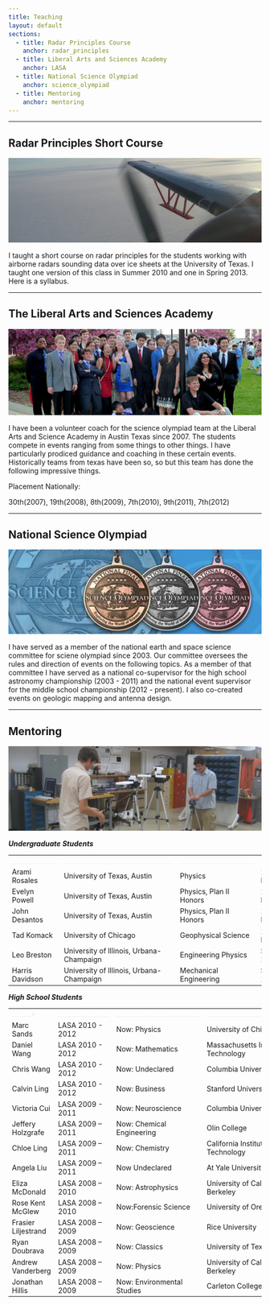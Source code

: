 ```yaml
---
title: Teaching
layout: default
sections: 
  - title: Radar Principles Course
    anchor: radar_principles
  - title: Liberal Arts and Sciences Academy
    anchor: LASA
  - title: National Science Olympiad
    anchor: science_olympiad
  - title: Mentoring
    anchor: mentoring
---
```


---

<a name="radar_principles"> </a>

## Radar Principles Short Course 
![Alt text](/images/antenna.jpg)

I taught a short course on radar principles for the students working with airborne radars sounding data over ice sheets at the University of Texas.  I taught one version of this class in Summer 2010 and one in Spring 2013.  Here is a syllabus.

---

<a name="LASA"></a>

## The Liberal Arts and Sciences Academy 

![Alt text](/images/lasa.jpg)

I have been a volunteer coach for the science olympiad team at the Liberal Arts and Science Academy in Austin Texas since 2007.  The students compete in events ranging from some things to other things.  I have particularly prodiced guidance and coaching in these certain events.  Historically teams from texas have been so, so but this team has done the following impressive things.

Placement Nationally: 

30th(2007), 19th(2008), 8th(2009), 7th(2010), 9th(2011), 7th(2012) 

---

<a name="science_olympiad"></a>

## National Science Olympiad

![Alt text](/images/national_medals.jpg)

I have served as a member of the national earth and space science committee for sciene olympiad since 2003.  Our committee oversees the rules and direction of events on the following topics.  As a member of that committee I have served as a national co-supervisor for the high school astronomy championship (2003 - 2011) and the national event supervisor for the middle school championship (2012 - present). I also co-created events on geologic mapping and antenna design.

---

<a name="mentoring"></a>

## Mentoring 

![Alt text](/images/mentoring.jpg)

***Undergraduate Students***

| | | | |
| --- | --- | --- | --- |
|  <font color="#f0f0f0">______________</font> | <font color="#f0f0f0">__________________________________</font> | <font color="#f0f0f0">_______________________</font> | <font color="#f0f0f0">______________</font> |
| Arami Rosales | University of Texas, Austin | Physics |2011 - Present|
| Evelyn Powell | University of Texas, Austin | Physics, Plan II Honors |2010 - Present|
| John Desantos | University of Texas, Austin | Physics, Plan II Honors| 2008 - Present|
| Tad Komack | University of Chicago | Geophysical Science | 2008 - Present |
| Leo Breston | University of Illinois, Urbana-Champaign | Engineering Physics | Summer 2012 |
| Harris Davidson | University of Illinois, Urbana-Champaign | Mechanical Engineering | Summer 2012 |

***High School Students***

| | | | |
| --- | --- | --- | --- |
|  <font color="#f0f0f0">___________+_____</font> | <font color="#f0f0f0">________________</font> | <font color="#f0f0f0">__________________________</font> | <font color="#f0f0f0">________________________________</font> |
| Marc Sands | LASA 2010 - 2012 | Now: Physics | University of Chicago |
| Daniel Wang | LASA 2010 - 2012 | Now: Mathematics | Massachusetts Institute of Technology |
| Chris Wang | LASA 2010 - 2012 | Now: Undeclared | Columbia University |
| Calvin Ling | LASA 2010 - 2012 | Now: Business | Stanford University |
| Victoria Cui | LASA 2009 - 2011 | Now: Neuroscience | Columbia University|
| Jeffery Holzgrafe | LASA 2009 – 2011 | Now: Chemical Engineering |Olin College |
| Chloe Ling | LASA 2009 – 2011 | Now: Chemistry | California Institute of Technology |
| Angela Liu | LASA 2009 – 2011 | Now Undeclared | At Yale University |
| Eliza McDonald | LASA 2008 – 2010 | Now: Astrophysics | University of California, Berkeley |
| Rose Kent McGlew | LASA 2008 – 2010 | Now:Forensic Science | University of Oregon |
| Frasier Liljestrand | LASA 2008 – 2009 | Now: Geoscience | Rice University |
| Ryan Doubrava | LASA 2008 – 2009 | Now: Classics | University of Texas, Austin |
| Andrew Vanderberg | LASA 2008 – 2009 | Now: Physics | University of California, Berkeley |
| Jonathan Hillis | LASA 2008 – 2009 | Now: Environmental Studies | Carleton College |
